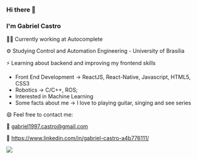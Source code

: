 ### Hi there 👋
### I'm Gabriel Castro

<!--
**gabriel1997castro/gabriel1997castro** is a ✨ _special_ ✨ repository because its `README.md` (this file) appears on your GitHub profile.

Here are some ideas to get you started:

- 🔭 I’m currently working on ...
- 🌱 I’m currently learning ...
- 👯 I’m looking to collaborate on ...
- 🤔 I’m looking for help with ...
- 💬 Ask me about ...
- 📫 How to reach me: ...
- 😄 Pronouns: ...
- ⚡ Fun fact: ...
-->


👨‍💼 Currently working at Autocomplete

:gear: Studying Control and Automation Engineering - University of Brasília

:zap: Learning about backend and improving my frontend skills

* Front End Development &rarr; ReactJS, React-Native, Javascript, HTML5, CSS3
* Robotics &rarr; C/C++, ROS;
* Interested in Machine Learning
* Some facts about me &rarr; I love to playing guitar, singing and see series


😄 Feel free to contact me:

:email: gabriel1997.castro@gmail.com

:briefcase: https://www.linkedin.com/in/gabriel-castro-a4b776111/

![](https://komarev.com/ghpvc/?username=gabriel1997castro&color=blueviolet)

